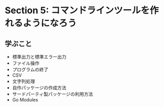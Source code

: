 # Section 5: コマンドラインツールを作れるようになろう

## 学ぶこと

* 標準出力と標準エラー出力
* ファイル操作
* プログラムの終了
* CSV
* 文字列処理
* 自作パッケージの作成方法
* サードパーティ製パッケージの利用方法
* Go Modules
